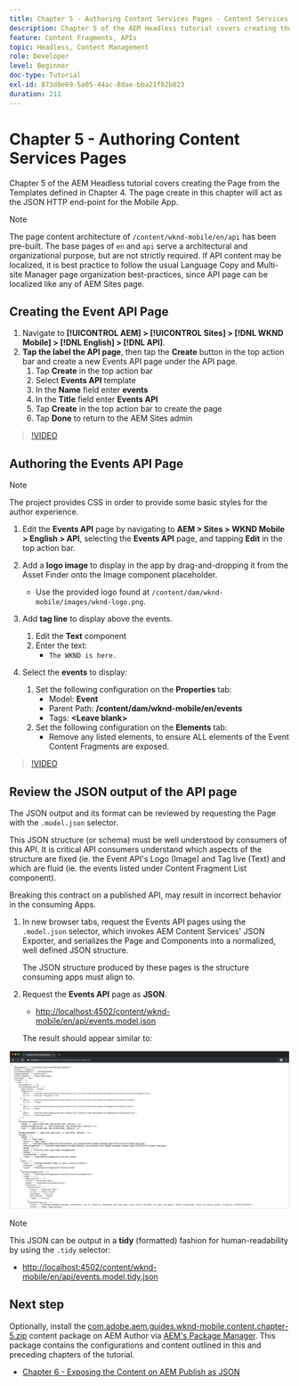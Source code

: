 ```yaml
---
title: Chapter 5 - Authoring Content Services Pages - Content Services
description: Chapter 5 of the AEM Headless tutorial covers creating the Pages from the Templates defined in Chapter 4. These pages will act as the JSON HTTP end-points.
feature: Content Fragments, APIs
topic: Headless, Content Management
role: Developer
level: Beginner
doc-type: Tutorial
exl-id: 873d8e69-5a05-44ac-8dae-bba21f82b823
duration: 211
---
```

# Chapter 5 - Authoring Content Services Pages

Chapter 5 of the AEM Headless tutorial covers creating the Page from the Templates defined in Chapter 4. The page create in this chapter will act as the JSON HTTP end-point for the Mobile App.

>[!NOTE]
>
> The page content architecture of `/content/wknd-mobile/en/api` has been pre-built. The base pages of `en` and `api` serve a architectural and organizational purpose, but are not strictly required. If API content may be localized, it is best practice to follow the usual Language Copy and Multi-site Manager page organization best-practices, since API page can be localized like any of AEM Sites page.

## Creating the Event API Page

1. Navigate to **[!UICONTROL AEM] > [!UICONTROL Sites] > [!DNL WKND Mobile] > [!DNL English] > [!DNL API]**.
1. **Tap the label the API page**, then tap the **Create** button in the top action bar and create a new Events API page under the API page.
    1. Tap **Create** in the top action bar
    1. Select **Events API** template
    1. In the **Name** field enter **events**
    1. In the **Title** field enter **Events API**
    1. Tap **Create** in the top action bar to create the page
    1. Tap **Done** to return to the AEM Sites admin

>[!VIDEO](https://video.tv.adobe.com/v/28340?quality=12&learn=on)

## Authoring the Events API Page

>[!NOTE]
>
> The project provides CSS in order to provide some basic styles for the author experience.

1. Edit the **Events API** page by navigating to **AEM > Sites > WKND Mobile > English > API**, selecting the **Events API** page, and tapping **Edit** in the top action bar.
1. Add a **logo image** to display in the app by drag-and-dropping it from the Asset Finder onto the Image component placeholder.
    * Use the provided logo found at `/content/dam/wknd-mobile/images/wknd-logo.png`.

1. Add **tag line** to display above the events.
    1. Edit the **Text** component
    1. Enter the text:
        * `The WKND is here.`

1. Select the **events** to display:
    1. Set the following configuration on the **Properties** tab:
        * Model: **Event**
        * Parent Path: **/content/dam/wknd-mobile/en/events**
        * Tags: **&lt;Leave blank&gt;**
    1. Set the following configuration on the **Elements** tab:
        * Remove any listed elements, to ensure ALL elements of the Event Content Fragments are exposed.

>[!VIDEO](https://video.tv.adobe.com/v/28339?quality=12&learn=on)

## Review the JSON output of the API page

The JSON output and its format can be reviewed by requesting the Page with the `.model.json` selector.

This JSON structure (or schema) must be well understood by consumers of this API. It is critical API consumers understand which aspects of the structure are fixed (ie. the Event API's Logo (Image) and Tag live (Text) and which are fluid (ie. the events listed under Content Fragment List component).

Breaking this contract on a published API, may result in incorrect behavior in the consuming Apps.

1. In new browser tabs, request the Events API pages using the `.model.json` selector, which invokes AEM Content Services' JSON Exporter, and serializes the Page and Components into a normalized, well defined JSON structure.

   The JSON structure produced by these pages is the structure consuming apps must align to.

1. Request the **Events API** page as **JSON**.

    * [http://localhost:4502/content/wknd-mobile/en/api/events.model.json](http://localhost:4502/content/wknd-mobile/en/api/events.model.tidy.json)

   The result should appear similar to:

![AEM Content Services JSON output](assets/chapter-5/json-output.png)

>[!NOTE]
>
> This JSON can be output in a **tidy** (formatted) fashion for human-readability by using the `.tidy` selector:
> * [http://localhost:4502/content/wknd-mobile/en/api/events.model.tidy.json](http://localhost:4502/content/wknd-mobile/en/api/events.model.tidy.json)

## Next step

Optionally, install the [com.adobe.aem.guides.wknd-mobile.content.chapter-5.zip](https://github.com/adobe/aem-guides-wknd-mobile/releases/latest) content package on AEM Author via [AEM's Package Manager](http://localhost:4502/crx/packmgr/index.jsp). This package contains the configurations and content outlined in this and preceding chapters of the tutorial.

* [Chapter 6 - Exposing the Content on AEM Publish as JSON](./chapter-6.md)
